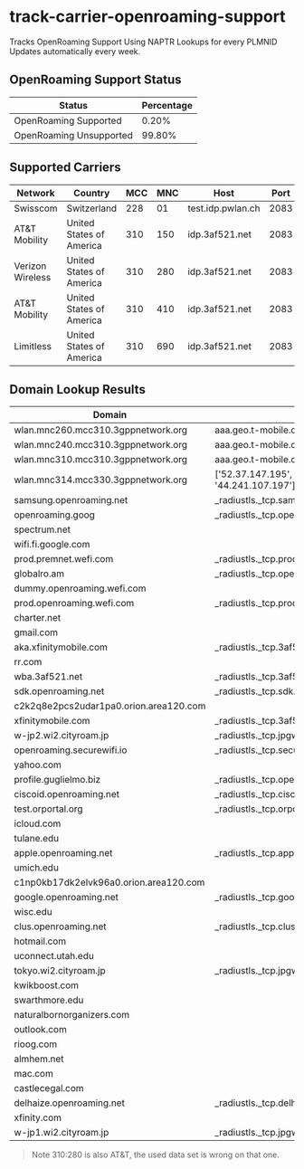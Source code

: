 # track-carrier-openroaming-support
 Tracks OpenRoaming Support Using NAPTR Lookups for every PLMNID
 Updates automatically every week.


<!-- Tables Start -->
## OpenRoaming Support Status
| Status                  | Percentage   |
|-------------------------|--------------|
| OpenRoaming Supported   | 0.20%        |
| OpenRoaming Unsupported | 99.80%       |

## Supported Carriers
| Network          | Country                  |   MCC |   MNC | Host              |   Port |
|------------------|--------------------------|-------|-------|-------------------|--------|
| Swisscom         | Switzerland              |   228 |    01 | test.idp.pwlan.ch |   2083 |
| AT&T Mobility    | United States of America |   310 |   150 | idp.3af521.net    |   2083 |
| Verizon Wireless | United States of America |   310 |   280 | idp.3af521.net    |   2083 |
| AT&T Mobility    | United States of America |   310 |   410 | idp.3af521.net    |   2083 |
| Limitless        | United States of America |   310 |   690 | idp.3af521.net    |   2083 |

## Domain Lookup Results
| Domain                                 | Host                                                 |   Port |
|----------------------------------------|------------------------------------------------------|--------|
| wlan.mnc260.mcc310.3gppnetwork.org     | aaa.geo.t-mobile.com                                 |   2083 |
| wlan.mnc240.mcc310.3gppnetwork.org     | aaa.geo.t-mobile.com                                 |   2083 |
| wlan.mnc310.mcc310.3gppnetwork.org     | aaa.geo.t-mobile.com                                 |   2083 |
| wlan.mnc314.mcc330.3gppnetwork.org     | ['52.37.147.195', '44.229.62.214', '44.241.107.197'] |   2083 |
| samsung.openroaming.net                | _radiustls._tcp.samsung.openroaming.net              |   2083 |
| openroaming.goog                       | _radiustls._tcp.openroaming.goog                     |   2083 |
| spectrum.net                           |                                                      |        |
| wifi.fi.google.com                     |                                                      |        |
| prod.premnet.wefi.com                  | _radiustls._tcp.prod.premnet.wefi.com                |   2083 |
| globalro.am                            | _radiustls._tcp.openroaming.globalro.am              |   2083 |
| dummy.openroaming.wefi.com             |                                                      |        |
| prod.openroaming.wefi.com              | _radiustls._tcp.prod.openroaming.wefi.com            |   2083 |
| charter.net                            |                                                      |        |
| gmail.com                              |                                                      |        |
| aka.xfinitymobile.com                  | _radiustls._tcp.3af521.net                           |   2083 |
| rr.com                                 |                                                      |        |
| wba.3af521.net                         | _radiustls._tcp.3af521.net                           |   2083 |
| sdk.openroaming.net                    | _radiustls._tcp.sdk.openroaming.net                  |   2083 |
| c2k2q8e2pcs2udar1pa0.orion.area120.com |                                                      |        |
| xfinitymobile.com                      | _radiustls._tcp.3af521.net                           |   2083 |
| w-jp2.wi2.cityroam.jp                  | _radiustls._tcp.jpgw.cityroam.jp                     |   2083 |
| openroaming.securewifi.io              | _radiustls._tcp.securewifi.io                        |   2083 |
| yahoo.com                              |                                                      |        |
| profile.guglielmo.biz                  | _radiustls._tcp.openroaming.guglielmo.biz            |   2083 |
| ciscoid.openroaming.net                | _radiustls._tcp.ciscoid.openroaming.net              |   2083 |
| test.orportal.org                      | _radiustls._tcp.orportal.org                         |   2083 |
| icloud.com                             |                                                      |        |
| tulane.edu                             |                                                      |        |
| apple.openroaming.net                  | _radiustls._tcp.apple.openroaming.net                |   2083 |
| umich.edu                              |                                                      |        |
| c1np0kb17dk2elvk96a0.orion.area120.com |                                                      |        |
| google.openroaming.net                 | _radiustls._tcp.google.openroaming.net               |   2083 |
| wisc.edu                               |                                                      |        |
| clus.openroaming.net                   | _radiustls._tcp.clus.openroaming.net                 |   2083 |
| hotmail.com                            |                                                      |        |
| uconnect.utah.edu                      |                                                      |        |
| tokyo.wi2.cityroam.jp                  | _radiustls._tcp.jpgw.cityroam.jp                     |   2083 |
| kwikboost.com                          |                                                      |        |
| swarthmore.edu                         |                                                      |        |
| naturalbornorganizers.com              |                                                      |        |
| outlook.com                            |                                                      |        |
| rioog.com                              |                                                      |        |
| almhem.net                             |                                                      |        |
| mac.com                                |                                                      |        |
| castlecegal.com                        |                                                      |        |
| delhaize.openroaming.net               | _radiustls._tcp.delhaize.openroaming.net             |   2083 |
| xfinity.com                            |                                                      |        |
| w-jp1.wi2.cityroam.jp                  | _radiustls._tcp.jpgw.cityroam.jp                     |   2083 |
<!-- Tables End -->
> Note 310:280 is also AT&T, the used data set is wrong on that one.

